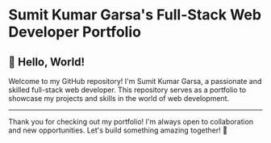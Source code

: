 # Sumit Kumar Garsa's Full-Stack Web Developer Portfolio

## 👋 Hello, World!

Welcome to my GitHub repository! I'm Sumit Kumar Garsa, a passionate and skilled full-stack web developer. This repository serves as a portfolio to showcase my projects and skills in the world of web development.


---

Thank you for checking out my portfolio! I'm always open to collaboration and new opportunities. Let's build something amazing together! 🚀
